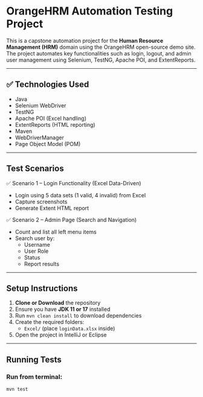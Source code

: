 # OrangeHRM Automation Testing Project

This is a capstone automation project for the **Human Resource Management (HRM)** domain using the OrangeHRM open-source demo site. The project automates key functionalities such as login, logout, and admin user management using Selenium, TestNG, Apache POI, and ExtentReports.

---

## ✅ Technologies Used

- Java
- Selenium WebDriver
- TestNG
- Apache POI (Excel handling)
- ExtentReports (HTML reporting)
- Maven
- WebDriverManager
- Page Object Model (POM)

---

##  Test Scenarios

✅ Scenario 1 – Login Functionality (Excel Data-Driven)

- Login using 5 data sets (1 valid, 4 invalid) from Excel
- Capture screenshots
- Generate Extent HTML report

✅ Scenario 2 – Admin Page (Search and Navigation)

- Count and list all left menu items
- Search user by:
  - Username
  -  User Role
  -  Status
  -   Report results

---

##  Setup Instructions

1. **Clone or Download** the repository
2. Ensure you have **JDK 11 or 17** installed
3. Run `mvn clean install` to download dependencies
4. Create the required folders:
   - `Excel/` (place `loginData.xlsx` inside)
5. Open the project in IntelliJ or Eclipse

---

## Running Tests

### Run from terminal:
```bash
mvn test
```
